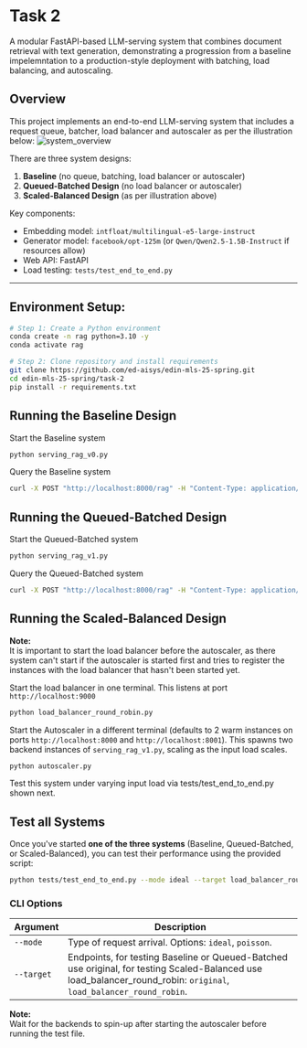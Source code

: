 # Task 2

A modular FastAPI-based LLM-serving system that combines document retrieval with text generation, demonstrating a progression from a baseline impelemntation to a production-style deployment with batching, load balancing, and autoscaling.

## Overview
This project implements an end-to-end LLM-serving system that includes a request queue, batcher, load balancer and autoscaler as per the illustration below:
![system_overview](https://github.com/user-attachments/assets/8ab21228-b570-4570-a66c-bfe0eac1ee8b)

There are three system designs:
1. **Baseline** (no queue, batching, load balancer or autoscaler)
2. **Queued-Batched Design** (no load balancer or autoscaler)
3. **Scaled-Balanced Design** (as per illustration above)

Key components:
- Embedding model: `intfloat/multilingual-e5-large-instruct`
- Generator model: `facebook/opt-125m` (or `Qwen/Qwen2.5-1.5B-Instruct` if resources allow)
- Web API: FastAPI
- Load testing: `tests/test_end_to_end.py`

---
## Environment Setup:

```bash
# Step 1: Create a Python environment
conda create -n rag python=3.10 -y
conda activate rag

# Step 2: Clone repository and install requirements
git clone https://github.com/ed-aisys/edin-mls-25-spring.git
cd edin-mls-25-spring/task-2
pip install -r requirements.txt
```

## Running the Baseline Design
Start the Baseline system
```bash
python serving_rag_v0.py
```

Query the Baseline system
```bash
curl -X POST "http://localhost:8000/rag" -H "Content-Type: application/json" -d '{"query": "Which animals can hover in the air?"}'
```

## Running the Queued-Batched Design
Start the Queued-Batched system
```bash
python serving_rag_v1.py
```

Query the Queued-Batched system
```bash
curl -X POST "http://localhost:8000/rag" -H "Content-Type: application/json" -d '{"query": "Which animals can hover in the air?"}'
```

## Running the Scaled-Balanced Design
**Note:**  
It is important to start the load balancer before the autoscaler, as there system can't start if the autoscaler is started first and tries to register the instances with the load balancer that hasn't been started yet.

Start the load balancer in one terminal. This listens at port ```http://localhost:9000```
```bash
python load_balancer_round_robin.py
```

Start the Autoscaler in a different terminal (defaults to 2 warm instances on ports ```http://localhost:8000``` and ```http://localhost:8001```). This spawns two backend instances of ```serving_rag_v1.py```, scaling as the input load scales.
```bash
python autoscaler.py
```

Test this system under varying input load via tests/test_end_to_end.py shown next.

## Test all Systems
Once you've started **one of the three systems** (Baseline, Queued-Batched, or Scaled-Balanced), you can test their performance using the provided script:
```bash
python tests/test_end_to_end.py --mode ideal --target load_balancer_round_robin
```

### CLI Options

| Argument     | Description                                                                 |
|--------------|-----------------------------------------------------------------------------|
| `--mode`     | Type of request arrival. Options: `ideal`, `poisson`.     |
| `--target`   | Endpoints, for testing Baseline or Queued-Batched use original, for testing Scaled-Balanced use load_balancer_round_robin: `original`, `load_balancer_round_robin`. |


**Note:**  
Wait for the backends to spin-up after starting the autoscaler before running the test file. 

